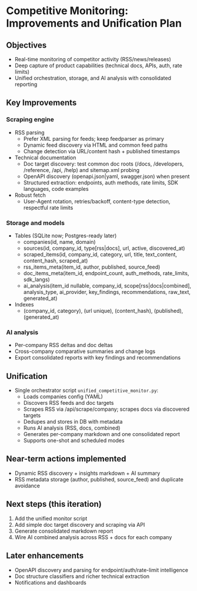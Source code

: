 # Competitive Monitoring: Improvements and Unification Plan

## Objectives
- Real-time monitoring of competitor activity (RSS/news/releases)
- Deep capture of product capabilities (technical docs, APIs, auth, rate limits)
- Unified orchestration, storage, and AI analysis with consolidated reporting

## Key Improvements

### Scraping engine
- RSS parsing
  - Prefer XML parsing for feeds; keep feedparser as primary
  - Dynamic feed discovery via HTML <link rel="alternate"> and common feed paths
  - Change detection via URL/content hash + published timestamps
- Technical documentation
  - Doc target discovery: test common doc roots (/docs, /developers, /reference, /api, /help) and sitemap.xml probing
  - OpenAPI discovery (openapi.json|yaml, swagger.json) when present
  - Structured extraction: endpoints, auth methods, rate limits, SDK languages, code examples
- Robust fetch
  - User-Agent rotation, retries/backoff, content-type detection, respectful rate limits

### Storage and models
- Tables (SQLite now; Postgres-ready later)
  - companies(id, name, domain)
  - sources(id, company_id, type[rss|docs], url, active, discovered_at)
  - scraped_items(id, company_id, category, url, title, text_content, content_hash, scraped_at)
  - rss_items_meta(item_id, author, published, source_feed)
  - doc_items_meta(item_id, endpoint_count, auth_methods, rate_limits, sdk_langs)
  - ai_analysis(item_id nullable, company_id, scope[rss|docs|combined], analysis_type, ai_provider, key_findings, recommendations, raw_text, generated_at)
- Indexes
  - (company_id, category), (url unique), (content_hash), (published), (generated_at)

### AI analysis
- Per-company RSS deltas and doc deltas
- Cross-company comparative summaries and change logs
- Export consolidated reports with key findings and recommendations

## Unification
- Single orchestrator script `unified_competitive_monitor.py`:
  - Loads companies config (YAML)
  - Discovers RSS feeds and doc targets
  - Scrapes RSS via /api/scrape/company; scrapes docs via discovered targets
  - Dedupes and stores in DB with metadata
  - Runs AI analysis (RSS, docs, combined)
  - Generates per-company markdown and one consolidated report
  - Supports one-shot and scheduled modes

## Near-term actions implemented
- Dynamic RSS discovery + insights markdown + AI summary
- RSS metadata storage (author, published, source_feed) and duplicate avoidance

## Next steps (this iteration)
1) Add the unified monitor script
2) Add simple doc target discovery and scraping via API
3) Generate consolidated markdown report
4) Wire AI combined analysis across RSS + docs for each company

## Later enhancements
- OpenAPI discovery and parsing for endpoint/auth/rate-limit intelligence
- Doc structure classifiers and richer technical extraction
- Notifications and dashboards
